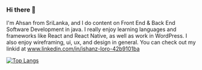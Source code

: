 ### Hi there 👋

I'm Ahsan from SriLanka, and I do content on Front End & Back End Software Development in java. I really enjoy learning languages and frameworks like React and React Native, as well as work in WordPress. I also enjoy wireframing, ui, ux, and design in general. You can check out my linkid at www.linkedin.com/in/ishanz-loro-42b9101ba

[![Top Langs](https://github-readme-stats.vercel.app/api/top-langs/?username=ishanz22)](https://github.com/anuraghazra/github-readme-stats)

